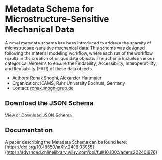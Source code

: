 # Metadata Schema for Microstructure-Sensitive Mechanical Data

A novel metadata schema has been introduced to address the sparsity of microstructure-sensitive mechanical data. This schema was designed following the material modeling workflow, where each run of the workflow results in the creation of unique data objects. The schema includes various categorical elements to ensure the Findability, Accessibility, Interoperability, and Reusability (FAIR) of these data objects.

  - Authors: Ronak Shoghi, Alexander Hartmaier
  - Organization: ICAMS, Ruhr University Bochum, Germany
  - Contact: <ronak.shoghi@rub.de>

## Download the JSON Schema

[View or Download JSON Schema](https://github.com/Ronakshoghi/MetadataSchema/blob/main/microstructure_sensitive_mechanical_metadata_schema.json)

## Documentation

A paper describing the Metadata Schema can be found here: <u>[https://doi.org/10.48550/arXiv.2408.03965](https://advanced.onlinelibrary.wiley.com/doi/full/10.1002/adem.202401876)</u>

